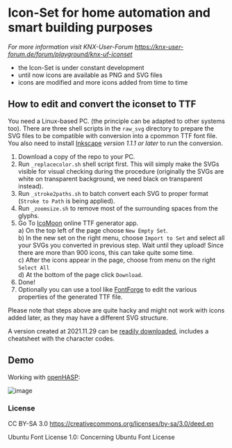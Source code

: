 # Icon-Set for home automation and smart building purposes
*For more information visit KNX-User-Forum
https://knx-user-forum.de/forum/playground/knx-uf-iconset*

* the Icon-Set is under constant development
* until now icons are available as PNG and SVG files
* icons are modified and more icons added from time to time

## How to edit and convert the iconset to TTF
You need a Linux-based PC. (the principle can be adapted to other systems too). There are three shell scripts in the `raw_svg` directory to prepare the SVG files to be compatible with conversion into a cpommon TTF font file. You also need to install [Inkscape](https://inkscape.org/) *version 1.1.1 or later* to run the conversion.

1. Download a copy of the repo to your PC.
2. Run `_replacecolor.sh` shell script first. This will simply make the SVGs visible for visual checking during the procedure (originally the SVGs are white on transparent background, we need black on transparent instead).
3. Run `_stroke2paths.sh` to batch convert each SVG to proper format (`Stroke to Path` is being applied).
4. Run `_zoomsize.sh` to remove most of the surrounding spaces from the glyphs.
5. Go To [IcoMoon](https://icomoon.io/app) online TTF generator app.     
  a) On the top left of the page choose `New Empty Set`.     
  b) In the new set on the right menu, choose `Import to Set` and select all your SVGs you converted in previous step. Wait until they upload! Since there are more than 900 icons, this can take quite some time.     
  c) After the icons appear in the page, choose from menu on the right `Select All`    
  d) At the bottom of the page click `Download`.    
6. Done!
7. Optionally you can use a tool like [FontForge](https://fontforge.org) to edit the various properties of the generated TTF file.

Please note that steps above are quite hacky and might not work with icons added later, as they may have a different SVG structure.

A version created at 2021.11.29 can be [readily downloaded](https://github.com/nagyrobi/knx-uf-iconset-to-ttf/raw/master/font/knx-uf-iconset-font.zip), includes a cheatsheet with the character codes.

## Demo
Working with [openHASP](https://haswitchplate.github.io/openHASP-docs/):

![image](https://user-images.githubusercontent.com/1550668/143791402-27df1f4e-55bb-4aa3-a777-2c198047a0cc.png)



### License
CC BY-SA 3.0
https://creativecommons.org/licenses/by-sa/3.0/deed.en

Ubuntu Font License 1.0:
Concerning Ubuntu Font License
